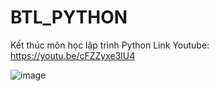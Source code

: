 # BTL_PYTHON
Kết thúc môn học lập trình Python
Link Youtube: https://youtu.be/cFZZyxe3lU4

![image](https://github.com/user-attachments/assets/b3dc5e74-28fb-4df4-8840-ae39c18e1032)
